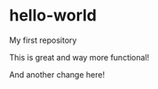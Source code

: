 # hello-world
My first repository

This is great and way more functional!

And another change here!
